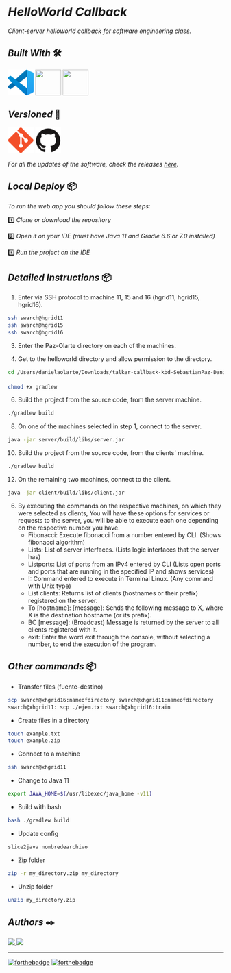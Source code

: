 # ***HelloWorld Callback***

*Client-server helloworld callback for software engineering class.*

## ***Built With*** 🛠️

<p align="left">
    <a href="https://code.visualstudio.com/" target="_blank"> <img src="https://raw.githubusercontent.com/devicons/devicon/2ae2a900d2f041da66e950e4d48052658d850630/icons/vscode/vscode-original.svg" height="60" width = "60"></a>
    <a href="https://code.visualstudio.com/](https://gradle.org/install/)" target="_blank"> <img src="https://cdn.jsdelivr.net/gh/devicons/devicon@latest/icons/gradle/gradle-original.svg" height="60" width = "60"></a>
    <a href="https://code.visualstudio.com/](https://gradle.org/install/)" target="_blank"> <img src="https://cdn.jsdelivr.net/gh/devicons/devicon@latest/icons/java/java-original.svg" height="60" width = "60"></a>
</p>

## ***Versioned*** 📌

<p align="left">
     <a href="https://git-scm.com/" target="_blank"> <img src="https://raw.githubusercontent.com/devicons/devicon/2ae2a900d2f041da66e950e4d48052658d850630/icons/git/git-original.svg" height="60" width = "60"></a>
    <a href="https://github.com/" target="_blank"> <img src="https://raw.githubusercontent.com/devicons/devicon/2ae2a900d2f041da66e950e4d48052658d850630/icons/github/github-original.svg" height="60" width = "60"></a>
</p>

*For all the updates of the software, check the releases [here](https://github.com/danielaolartebo/PI1-RBE/tags).*

## ***Local Deploy*** 📦

*To run the web app you should follow these steps:*

1️⃣ *Clone or download the repository*

2️⃣ *Open it on your IDE (must have Java 11 and Gradle 6.6 or 7.0 installed)*

3️⃣  *Run the project on the IDE*

## ***Detailed Instructions*** 📦

1. Enter via SSH protocol to machine 11, 15 and 16 (hgrid11, hgrid15, hgrid16).
```bash
ssh swarch@hgrid11
ssh swarch@hgrid15
ssh swarch@hgrid16
```
    
3. Enter the Paz-Olarte directory on each of the machines.

4. Get to the helloworld directory and allow permission to the directory.
```bash
cd /Users/danielaolarte/Downloads/talker-callback-kbd-SebastianPaz-DanielaOlarte/talker-ciclo-kbd-SebastianPaz-DanielaOlarte/helloworld-ret

chmod +x gradlew
```

6. Build the project from the source code, from the server machine.
```bash
./gradlew build
```
    
8. On one of the machines selected in step 1, connect to the server.
```bash
java -jar server/build/libs/server.jar
```
    
10. Build the project from the source code, from the clients' machine.
```bash
./gradlew build
```

12. On the remaining two machines, connect to the client.
```bash
java -jar client/build/libs/client.jar
```

6. By executing the commands on the respective machines, on which they were selected as clients,
You will have these options for services or requests to the server, you will be able to execute each one depending on the respective number you have.
      - Fibonacci: Execute fibonacci from a number entered by CLI. (Shows fibonacci algorithm)
      - Lists: List of server interfaces. (Lists logic interfaces that the server has)
      - Listports: List of ports from an IPv4 entered by CLI (Lists open ports and ports that are running in the specified IP and shows services)
      - !: Command entered to execute in Terminal Linux. (Any command with Unix type)
      - List clients: Returns list of clients (hostnames or their prefix) registered on the server.
      - To [hostname]: [message]: Sends the following message to X, where X is the destination hostname (or its prefix).
      - BC [message]: (Broadcast) Message is returned by the server to all clients registered with it.
      - exit: Enter the word exit through the console, without selecting a number, to end the execution of the program.


## ***Other commands*** 📦

- Transfer files (fuente-destino)
```bash
scp swarch@xhgrid16:nameofdirectory swarch@xhgrid11:nameofdirectory
swarch@xhgrid11: scp ./ejem.txt swarch@xhgrid16:train
```
- Create files in a directory
```bash
touch example.txt
touch example.zip
```
- Connect to a machine
```bash
ssh swarch@xhgrid11
```
- Change to Java 11
```bash
export JAVA_HOME=$(/usr/libexec/java_home -v11)
```
- Build with bash
```bash
bash ./gradlew build
```

- Update config
```bash
slice2java nombredearchivo
```

- Zip folder
```bash
zip -r my_directory.zip my_directory
```

- Unzip folder
```bash
unzip my_directory.zip
```

## ***Authors*** ✒️

<p align="left">
  <a href="https://github.com/danielaolartebo" target="_blank"> <img src="https://images.weserv.nl/?url=avatars.githubusercontent.com/u/53228651?v=4&h=60&w=60&fit=cover&mask=circle"</a>
  <a href="https://github.com/Sebas-gifPaz777" target="_blank"> <img src="https://images.weserv.nl/?url=avatars.githubusercontent.com/u/84254040?v=4&h=60&w=60&fit=cover&mask=circle"</a>
</p>

---

[![forthebadge](https://forthebadge.com/images/badges/built-with-love.svg)](https://forthebadge.com)
[![forthebadge](https://forthebadge.com/images/badges/for-you.svg)](https://forthebadge.com)
